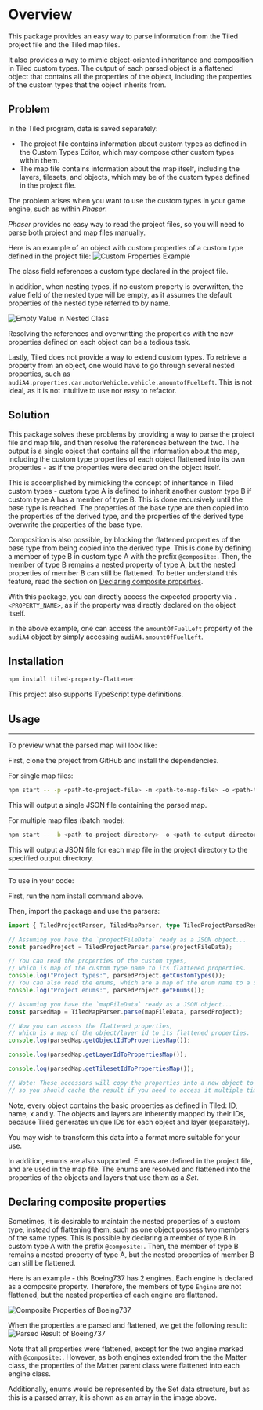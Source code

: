 # Overview

This package provides an easy way to parse information from the Tiled project file and the Tiled map files.

It also provides a way to mimic object-oriented inheritance and composition in Tiled custom types. The output of each parsed object is a flattened object that contains all the properties of the object, including the properties of the custom types that the object inherits from.

## Problem

In the Tiled program, data is saved separately:
- The project file contains information about custom types as defined in the Custom Types Editor, which may compose other custom types within them.
- The map file contains information about the map itself, including the layers, tilesets, and objects, which may be of the custom types defined in the project file.

The problem arises when you want to use the custom types in your game engine, such as within _Phaser_.

_Phaser_ provides no easy way to read the project files, so you will need to parse both project and map files manually.

Here is an example of an object with custom properties of a custom type defined in the project file:
![Custom Properties Example](images/custom-properties-example.png)

The class field references a custom type declared in the project file.

In addition, when nesting types, if no custom property is overwritten, the value field of the nested type will be empty, as it assumes the default properties of the nested type referred to by name.

![Empty Value in Nested Class](images/empty-value-in-nested-class.png)

Resolving the references and overwritting the properties with the new properties defined on each object can be a tedious task.

Lastly, Tiled does not provide a way to extend custom types. To retrieve a property from an object, one would have to go through several nested properties, such as `audiA4.properties.car.motorVehicle.vehicle.amountofFuelLeft`. This is not ideal, as it is not intuitive to use nor easy to refactor.

## Solution

This package solves these problems by providing a way to parse the project file and map file, and then resolve the references between the two. The output is a single object that contains all the information about the map, including the custom type properties of each object flattened into its own properties - as if the properties were declared on the object itself.

This is accomplished by mimicking the concept of inheritance in Tiled custom types - custom type A is defined to inherit another custom type B if custom type A has a member of type B. This is done recursively until the base type is reached. The properties of the base type are then copied into the properties of the derived type, and the properties of the derived type overwrite the properties of the base type.

Composition is also possible, by blocking the flattened properties of the base type from being copied into the derived type. This is done by defining a member of type B in custom type A with the prefix `@composite:`. Then, the member of type B remains a nested property of type A, but the nested properties of member B can still be flattened. To better understand this feature, read the section on [Declaring composite properties](#declaring-composite-properties).

With this package, you can directly access the expected property via `.<PROPERTY_NAME>`, as if the property was directly declared on the object itself.

In the above example, one can access the `amountOfFuelLeft` property of the `audiA4` object by simply accessing `audiA4.amountOfFuelLeft`.

## Installation

```bash
npm install tiled-property-flattener
```

This project also supports TypeScript type definitions.

## Usage

---

To preview what the parsed map will look like:

First, clone the project from GitHub and install the dependencies.

For single map files:
```bash
npm start -- -p <path-to-project-file> -m <path-to-map-file> -o <path-to-output-file>
```
This will output a single JSON file containing the parsed map.

For multiple map files (batch mode):
```bash
npm start -- -b <path-to-project-directory> -o <path-to-output-directory>
```
This will output a JSON file for each map file in the project directory to the specified output directory.

---

To use in your code:

First, run the npm install command above.

Then, import the package and use the parsers:

```typescript
import { TiledProjectParser, TiledMapParser, type TiledProjectParsedResult, type TiledMapParsedResult } from 'tiled-property-flattener';

// Assuming you have the `projectFileData` ready as a JSON object...
const parsedProject = TiledProjectParser.parse(projectFileData);

// You can read the properties of the custom types,
// which is map of the custom type name to its flattened properties.
console.log("Project types:", parsedProject.getCustomTypes());
// You can also read the enums, which are a map of the enum name to a Set of its values.
console.log("Project enums:", parsedProject.getEnums());

// Assuming you have the `mapFileData` ready as a JSON object...
const parsedMap = TiledMapParser.parse(mapFileData, parsedProject);

// Now you can access the flattened properties,
// which is a map of the object/layer id to its flattened properties.
console.log(parsedMap.getObjectIdToPropertiesMap());

console.log(parsedMap.getLayerIdToPropertiesMap());

console.log(parsedMap.getTilesetIdToPropertiesMap());

// Note: These accessors will copy the properties into a new object to prevent mutation, 
// so you should cache the result if you need to access it multiple times.
```

Note, every object contains the basic properties as defined in Tiled: ID, name, x and y. The objects and layers are inherently mapped by their IDs, because Tiled generates unique IDs for each object and layer (separately).

You may wish to transform this data into a format more suitable for your use.

In addition, enums are also supported. Enums are defined in the project file, and are used in the map file. The enums are resolved and flattened into the properties of the objects and layers that use them as a _Set_.

## Declaring composite properties

Sometimes, it is desirable to maintain the nested properties of a custom type, instead of flattening them, such as one object possess two members of the same types. This is possible by declaring a member of type B in custom type A with the prefix `@composite:`. Then, the member of type B remains a nested property of type A, but the nested properties of member B can still be flattened.

Here is an example - this Boeing737 has 2 engines. Each engine is declared as a composite property. Therefore, the members of type `Engine` are not flattened, but the nested properties of each engine are flattened.

![Composite Properties of Boeing737](images/composite-properties-example.png)

When the properties are parsed and flattened, we get the following result:
![Parsed Result of Boeing737](images/parsed-result-of-boeing737.png)

Note that all properties were flattened, except for the two engine marked with `@composite:`. However, as both engines extended from the the Matter class, the properties of the Matter parent class were flattened into each engine class.

Additionally, enums would be represented by the Set data structure, but as this is a parsed array, it is shown as an array in the image above.
